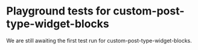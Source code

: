 # Playground tests for custom-post-type-widget-blocks
We are still awaiting the first test run for custom-post-type-widget-blocks.
